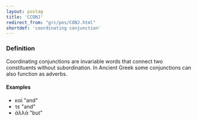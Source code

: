```yaml
---
layout: postag
title: 'CCONJ'
redirect_from: "grc/pos/CONJ.html"
shortdef: 'coordinating conjunction'
---
```


### Definition

Coordinating conjunctions are invariable words that connect two constituents without subordination. In Ancient Greek some conjunctions can also function as adverbs.

#### Examples

* καί "and"
* τε "and"
* ἀλλά "but"
<!-- Interlanguage links updated Út 9. května 2023, 20:03:24 CEST -->
